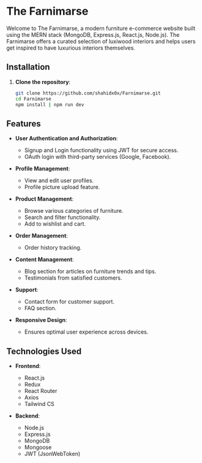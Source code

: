 # The Farnimarse

Welcome to The Farnimarse, a modern furniture e-commerce website built using the MERN stack (MongoDB, Express.js, React.js, Node.js). The Farnimarse offers a curated selection of luxiwood interiors and helps users get inspired to have luxurious interiors themselves.

## Installation

1. **Clone the repository**:
   ```bash
   git clone https://github.com/shahidx0x/Farnimarse.git
   cd Farnimarse
   npm install | npm run dev
   ```

## Features


- **User Authentication and Authorization**:

  - Signup and Login functionality using JWT for secure access.
  - OAuth login with third-party services (Google, Facebook).
- **Profile Management**:

  - View and edit user profiles.
  - Profile picture upload feature.
- **Product Management**:

  - Browse various categories of furniture.
  - Search and filter functionality.
  - Add to wishlist and cart.
- **Order Management**:

  - Order history tracking.
- **Content Management**:

  - Blog section for articles on furniture trends and tips.
  - Testimonials from satisfied customers.
- **Support**:

  - Contact form for customer support.
  - FAQ section.
- **Responsive Design**:

  - Ensures optimal user experience across devices.

## Technologies Used

- **Frontend**:

  - React.js
  - Redux
  - React Router
  - Axios
  - Tailwind CS
- **Backend**:

  - Node.js
  - Express.js
  - MongoDB
  - Mongoose
  - JWT (JsonWebToken)


